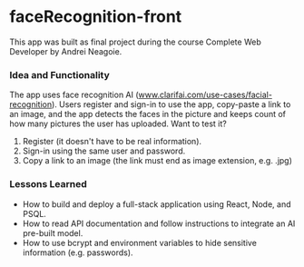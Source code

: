 # faceRecognition-front

This app was built as final project during the course Complete Web Developer by Andrei Neagoie.  

### Idea and Functionality

The app uses face recognition AI  (www.clarifai.com/use-cases/facial-recognition). Users register and sign-in to use the app, copy-paste a link to an image, and the app detects the faces in the picture and keeps count of how many pictures the user has uploaded. 
Want to test it?

1. Register (it doesn't have to be real information).
2. Sign-in using the same user and password.
3. Copy a link to an image (the link must end as image extension, e.g. .jpg) 

### Lessons Learned

* How to build and deploy a full-stack application using React, Node, and PSQL.
* How to read API documentation and follow instructions to integrate an AI pre-built model.
* How to use bcrypt and environment variables to hide sensitive information (e.g. passwords). 
